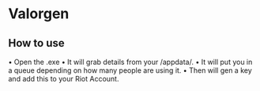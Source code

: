 # Valorgen

How to use
----------
• Open the .exe
• It will grab details from your /appdata/.
• It will put you in a queue depending on how many people are using it.
• Then will gen a key and add this to your Riot Account.
